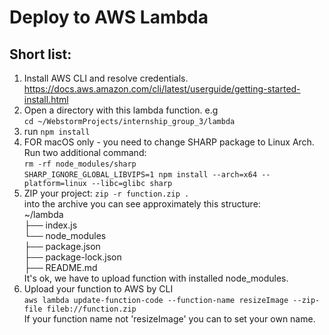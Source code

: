 # Deploy to AWS Lambda

## Short list:
1. Install AWS CLI and resolve credentials.   \
https://docs.aws.amazon.com/cli/latest/userguide/getting-started-install.html
2. Open a directory with this lambda function. e.g   \
`cd ~/WebstormProjects/internship_group_3/lambda`
3. run `npm install`
4. FOR macOS only - you need to change SHARP package to Linux Arch.   \
Run two additional command:   \
`rm -rf node_modules/sharp`   \
`SHARP_IGNORE_GLOBAL_LIBVIPS=1 npm install --arch=x64 --platform=linux --libc=glibc sharp`
5. ZIP your project:
`zip -r function.zip .`\
   into the archive you can see approximately this structure:\
   ~/lambda                    \
   ├── index.js                \
   └── node_modules            \
   ├── package.json            \
   ├── package-lock.json       \
   ├── README.md               \
It's ok, we have to upload function with installed node_modules.
6. Upload your function to AWS by CLI  \
`aws lambda update-function-code --function-name resizeImage --zip-file fileb://function.zip`   \
If your function name not 'resizeImage' you can to set your own name.